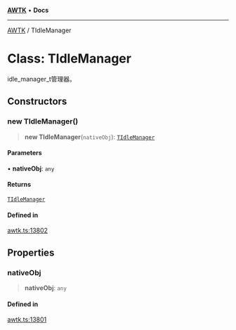 [**AWTK**](../README.md) • **Docs**

***

[AWTK](../globals.md) / TIdleManager

# Class: TIdleManager

idle_manager_t管理器。

## Constructors

### new TIdleManager()

> **new TIdleManager**(`nativeObj`): [`TIdleManager`](TIdleManager.md)

#### Parameters

• **nativeObj**: `any`

#### Returns

[`TIdleManager`](TIdleManager.md)

#### Defined in

[awtk.ts:13802](https://github.com/zlgopen/awtk-binding/blob/eba643a28b6249e8f99055dcbc6755f195868c97/tools/code_gen/js/output/awtk.ts#L13802)

## Properties

### nativeObj

> **nativeObj**: `any`

#### Defined in

[awtk.ts:13801](https://github.com/zlgopen/awtk-binding/blob/eba643a28b6249e8f99055dcbc6755f195868c97/tools/code_gen/js/output/awtk.ts#L13801)
